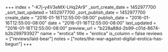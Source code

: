 +++
index = "-K7j-y4V3eMX-LHq2Ar9"
_sort_create_date = 1452977700
_sort_last_updated = 1452977700
_sort_publish_date = 1452977700
create_date = "2016-01-16T12:55:00-08:00"
publish_date = "2016-01-16T12:55:00-08:00"
date = "2016-01-16T12:55:00-08:00"
last_updated = "2016-01-16T12:55:00-08:00"
preview_url = "b228a88d-2b99-c01d-8674-b2b299793927"
name = "erotica"
title = "erotica"
is_column = false
reviews = ["reviews/laid-bear"]
notes = ["notes/the-war-against-digital-erotica-has-begun"]
+++

